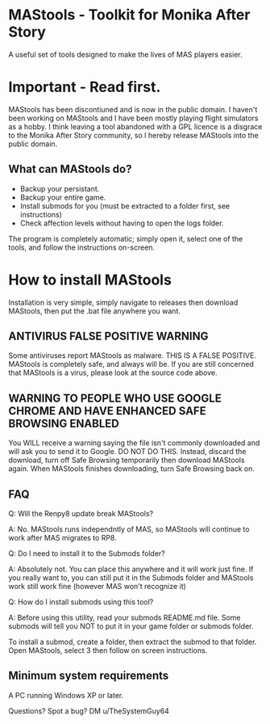 # MAStools - Toolkit for Monika After Story
A useful set of tools designed to make the lives of MAS players easier.

# Important - Read first.
MAStools has been discontiuned and is now in the public domain. I haven't been working on MAStools and I have been mostly playing flight simulators as a hobby. I think leaving a tool abandoned with a GPL licence is a disgrace to the Monika After Story community, so I hereby release MAStools into the public domain.

## What can MAStools do?
- Backup your persistant.
- Backup your entire game.
- Install submods for you (must be extracted to a folder first, see instructions)
- Check affection levels without having to open the logs folder.

The program is completely automatic; simply open it, select one of the tools, and follow the instructions on-screen.

# How to install MAStools
Installation is very simple, simply navigate to releases then download MAStools, then put the .bat file anywhere you want.

## ANTIVIRUS FALSE POSITIVE WARNING

Some antiviruses report MAStools as malware. THIS IS A FALSE POSITIVE. MAStools is completely safe, and always will be. If you are still concerned that MAStools is a virus, please look at the source code above.

## WARNING TO PEOPLE WHO USE GOOGLE CHROME AND HAVE ENHANCED SAFE BROWSING ENABLED
You WILL receive a warning saying the file isn't commonly downloaded and will ask you to send it to Google. DO NOT DO THIS. Instead, discard the download, turn off Safe Browsing temporarily then download MAStools again. When MAStools finishes downloading, turn Safe Browsing back on.

## FAQ
Q: Will the Renpy8 update break MAStools?

A: No. MAStools runs independntly of MAS, so MAStools will continue to work after MAS migrates to RP8.

Q: Do I need to install it to the Submods folder?

A: Absolutely not. You can place this anywhere and it will work just fine. If you really want to, you can still put it in the Submods folder and MAStools work still work fine (however MAS won't recognize it)

Q: How do I install submods using this tool?

A: Before using this utility, read your submods README.md file. Some submods will tell you NOT to put it in your game folder or submods folder.

To install a submod, create a folder, then extract the submod to that folder. Open MAStools, select 3 then follow on screen instructions.

## Minimum system requirements
A PC running Windows XP or later.

Questions? Spot a bug? DM u/TheSystemGuy64
